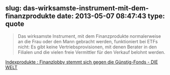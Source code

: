 slug: das-wirksamste-instrument-mit-dem-finanzprodukte
date: 2013-05-07 08:47:43
type: quote
---

> Das wirksamste Instrument, mit dem Finanzprodukte normalerweise an die Frau oder den Mann gebracht werden, funktioniert bei ETFs nicht: Es gibt keine Vertriebsprovisionen, mit denen Berater in den Filialen und die vielen freie Vermittler für den Verkauf belohnt werden.

[Indexprodukte : Finanzlobby stemmt sich gegen die Günstig-Fonds - DIE WELT](http://www.welt.de/finanzen/geldanlage/article115874217/Finanzlobby-stemmt-sich-gegen-die-Guenstig-Fonds.html)
